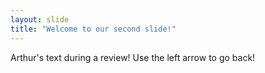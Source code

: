 ```yaml
---
layout: slide
title: "Welcome to our second slide!"
---
```

Arthur's text during a review!
Use the left arrow to go back!

